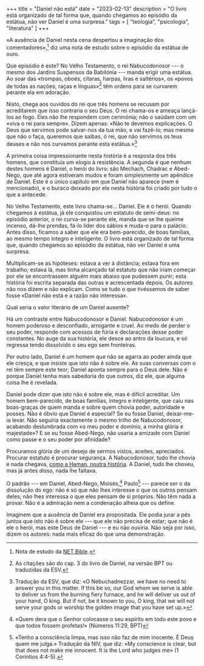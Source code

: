 +++
title = "Daniel não está"
date = "2023-02-13"
description = "O livro está organizado de tal forma que, quando chegamos ao episódio da estátua, não ver Daniel é uma surpresa."
tags = [
    "teologia", "psicologia", "literatura"
]
+++

«A ausência de Daniel nesta cena despertou a imaginação dos comentadores»,[^fn1] diz uma nota de estudo sobre o episódio da estátua de ouro.

Que episódio é este? No Velho Testamento, o rei Nabucodonosor --- o mesmo dos Jardins Suspensos da Babilónia --- manda erigir uma estátua. Ao soar das «trompas, oboés, cítaras, harpas, liras e saltérios», os «povos de todas as nações, raças e línguas»[^fn2] têm ordens para se curvarem perante ela em adoração.

Nisto, chega aos ouvidos do rei que três homens se recusam por acreditarem que isso contraria o seu Deus. O rei chama-os e ameaça lançá-los ao fogo. Eles não lhe respondem com cerimónia; não o saúdam com um «viva o rei para sempre». Dizem apenas: «Não te devemos explicações. O Deus que servimos pode salvar-nos da tua mão, e vai fazê-lo; mas mesmo que não o faça, queremos que saibas, ó rei, que não servimos os teus deuses e não nos curvamos perante esta estátua.»[^fn3]

A primeira coisa impressionante nesta história é a resposta dos três homens, que constituía um elogio à resistência. A segunda é que nenhum destes homens é Daniel, o herói do livro: são Mechach, Chadrac e Abed-Nego, que até agora estiveram mudos e foram simplesmente um apêndice de Daniel. Este é o único capítulo em que Daniel não aparece (nem é mencionado), e o buraco deixado por ele nesta história foi criado por tudo o que a antecede.

No Velho Testamento, este livro chama-se… Daniel. Ele é o herói. Quando chegamos à estátua, já ele conquistou um estatuto de semi-deus: no episódio anterior, o rei curva-se perante ele, manda que se lhe queime incenso, dá-lhe prendas, fá-lo líder dos sábios e muda-o para o palácio. Antes disso, ficamos a saber que ele era bem-parecido, de boas famílias, ao mesmo tempo íntegro e inteligente. O livro está organizado de tal forma que, quando chegamos ao episódio da estátua, não ver Daniel é uma surpresa.

Multiplicam-se as hipóteses: estava a ver à distância; estava fora em trabalho; estava lá, mas tinha alcançado tal estatuto que não iriam começar por ele se encontrassem alguém mais abaixo que pudessem punir; esta história foi escrita separada das outras e acrescentada depois. Os autores não nos dizem e não explicam. Como se tudo o que tivéssemos de saber fosse «Daniel não está e a razão não interessa».

Qual seria o valor literário de um Daniel ausente?

Há um contraste entre Nabucodonosor e Daniel. Nabucodonosor é um homem poderoso e desconfiado, arrogante e cruel. Ao medo de perder o seu poder, responde com acessos de fúria e declarações desse poder constantes. No auge da sua história, ele desce ao antro da loucura, e só regressa tendo dissolvido o seu ego sem fronteiras.

Por outro lado, Daniel é um homem que não se agarra ao poder ainda que ele cresça, e que insiste que isto não é sobre ele. As suas conversas com o rei têm sempre este teor; Daniel aponta sempre para o Deus dele. Não é porque Daniel tenha mais sabedoria do que outros, diz ele, que alguma coisa lhe é revelada.

Daniel pode dizer que isto não é sobre ele, mas é difícil acreditar. Um homem bem-parecido, de boas famílias, íntegro e inteligente, que caiu nas boas-graças de quem manda e sobre quem chovia poder, autoridade e posses. Não é óbvio que Daniel é especial? Se eu fosse Daniel, deixar-me-ia levar. Não seguiria exactamente o mesmo trilho de Nabucodonosor, acabando deslumbrada com «o meu poder e domínio, a minha glória e majestade»? E se eu fosse Abed-Nego, não usaria a amizade com Daniel como passe e o seu poder por afinidade?

Procuramos glória de um desejo de sermos vistos, aceites, apreciados. Procurar estatuto é procurar segurança. A Nabucodonosor, tudo lhe chovia e nada chegava, [como a Haman, noutra história](/nota-sobre-matar-a-sede/). A Daniel, tudo lhe choveu, mas já antes disso, nada lhe faltava.

O padrão --- em Daniel, Abed-Nego, Moisés,[^fn4] Paulo[^fn5] --- parece ser o da dissolução do ego: não é só que não lhes interesse o que os outros pensam deles; não lhes interessa o que eles pensam de si próprios. Não têm nada a provar. Não é a admiração nem a condenação alheia que os define.

Imaginem que a ausência de Daniel era propositada. Ele podia jurar a pés juntos que isto não é sobre ele --- que ele não precisa de estar; que não é ele o herói, mas este Deus de Daniel --- e eu não ouviria. Não seja por isso, dizem os autores: nada mais eficaz do que uma demonstração.

[^fn1]: Nota de estudo da [NET Bible](https://classic.net.bible.org/bible.php?book=Dan&chapter=3).

[^fn2]: As citações são do cap. 3 do livro de Daniel, na versão BPT ou traduzidas da ESV.

[^fn3]: Tradução da ESV, que diz: «O Nebuchadnezzar, we have no need to answer you in this matter. If this be so, our God whom we serve is able to deliver us from the burning fiery furnace, and he will deliver us out of your hand, O king. But if not, be it known to you, O king, that we will not serve your gods or worship the golden image that you have set up.»

[^fn4]: «Quem dera que o Senhor colocasse o seu espírito em todo este povo e que todos fossem profetas!» (Números 11:29, BPT)

[^fn5]: «Tenho a consciência limpa, mas isso não faz de mim inocente. É Deus quem me julga.» Tradução da NIV, que diz: «My conscience is clear, but that does not make me innocent. It is the Lord who judges me» (1 Coríntios 4:4-5).
